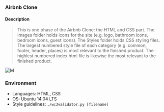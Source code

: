 ### Airbnb Clone

#### Description
> This is one phase of the Airbnb Clone: the HTML and CSS part. The Images
> folder holds icons for the site (e.g. logo, bathroom icons, bedroom icons,
> guest icons). The Styles folder holds CSS styling files. The largest numbered
> style file of each category (e.g. common, footer, header, places) is most
> relevant to the finished product. The highlest numbered index.html file is
> likewise the most relevant to the finished product.

![M](https://i.imgur.com/ujItUkN.png)

### Environment
* Languages: HTML, CSS
* OS: Ubuntu 14.04 LTS
* Style guidelines: ```./wc3validator.py [filename]```

